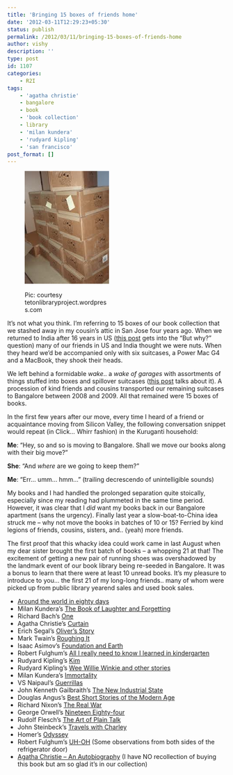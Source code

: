 ```yaml
---
title: 'Bringing 15 boxes of friends home'
date: '2012-03-11T12:29:23+05:30'
status: publish
permalink: /2012/03/11/bringing-15-boxes-of-friends-home
author: vishy
description: ''
type: post
id: 1107
categories: 
    - R2I
tags:
    - 'agatha christie'
    - bangalore
    - book
    - 'book collection'
    - library
    - 'milan kundera'
    - 'rudyard kipling'
    - 'san francisco'
post_format: []
---
```

<figure aria-describedby="caption-attachment-1378" class="wp-caption alignleft" id="attachment_1378" style="width: 194px">

[![](../../../../uploads/2012/03/book_boxes_pic_from_tetonlibraryproj_wp.jpeg "book_boxes_pic_from_tetonlibraryproj_wp")](http://www.ulaar.com/wp-content/uploads/2012/03/book_boxes_pic_from_tetonlibraryproj_wp.jpeg)<figcaption class="wp-caption-text" id="caption-attachment-1378">Pic: courtesy tetonlibraryproject.wordpress.com</figcaption></figure>

It’s not what you think. I’m referring to 15 boxes of our book collection that we stashed away in my cousin’s attic in San Jose four years ago. When we returned to India after 16 years in US ([this post](http://ulaar.wordpress.com/2008/06/02/why-are-we-moving-back-to-india/) gets into the “But why?” question) many of our friends in US and India thought we were nuts. When they heard we’d be accompanied only with six suitcases, a Power Mac G4 and a MacBook, they shook their heads.

We left behind a formidable *wake*.. a *wake of garages* with assortments of things stuffed into boxes and spillover suitcases ([this post](http://ulaar.wordpress.com/2008/08/13/a-sense-of-satisfaction-and-accomplishment/) talks about it). A procession of kind friends and cousins transported our remaining suitcases to Bangalore between 2008 and 2009. All that remained were 15 boxes of books.

In the first few years after our move, every time I heard of a friend or acquaintance moving from Silicon Valley, the following conversation snippet would repeat (in Click… Whirr fashion) in the Kuruganti household:

**Me**: “Hey, so and so is moving to Bangalore. Shall we move our books along with their big move?”

**She**: “And *where* are we going to keep them?”

**Me**: “Err… umm… hmm…” (trailing decrescendo of unintelligible sounds)

My books and I had handled the prolonged separation quite stoically, especially since my reading had plummeted in the same time period. However, it was clear that I *did* want my books back in our Bangalore apartment (sans the urgency). Finally last year a slow-boat-to-China idea struck me – why not move the books in batches of 10 or 15? Ferried by kind legions of friends, cousins, sisters, and.. (yeah) more friends.

The first proof that this whacky idea could work came in last August when my dear sister brought the first batch of books – a whopping 21 at that! The excitement of getting a new pair of running shoes was overshadowed by the landmark event of our book library being re-seeded in Bangalore. It was a bonus to learn that there were at least 10 unread books. It’s my pleasure to introduce to you… the first 21 of my long-long friends.. many of whom were picked up from public library yearend sales and used book sales.

- [Around the world in eighty days](http://en.wikipedia.org/wiki/Around_the_World_in_Eighty_Days)
- Milan Kundera’s [The Book of Laughter and Forgetting](http://www.amazon.com/Book-Laughter-Forgetting-Milan-Kundera/dp/0060932147)
- Richard Bach’s [One](http://www.amazon.com/One-Richard-Bach/dp/044020562X)
- Agatha Christie’s [Curtain](http://www.goodreads.com/book/show/81903.Curtain)
- Erich Segal’s [Oliver’s Story](http://www.amazon.com/Olivers-Story-Erich-Segal/dp/0553275291)
- Mark Twain’s [Roughing It](http://www.gutenberg.org/ebooks/3177)
- Isaac Asimov’s [Foundation and Earth](http://www.amazon.com/Foundation-Earth-Isaac-Asimov/dp/0586071105)
- Robert Fulghum’s [All I really need to know I learned in kindergarten](http://www.junglee.com/Really-Need-Know-Learned-Kindergarten/dp/0345466179/ref=sr_1_1?ie=UTF8&qid=1331440573&sr=8-1)
- Rudyard Kipling’s [Kim](http://www.gutenberg.org/ebooks/2226)
- Rudyard Kipling’s [Wee Willie Winkie and other stories](http://www.biblio.com/rudyard-kipling/wee-willie-winkie-and-other~39386611~title)
- Milan Kundera’s [Immortality](http://www.nytimes.com/books/98/05/17/specials/kundera-immortality.html)
- VS Naipaul’s [Guerrillas](http://www.amazon.com/Guerrillas-V-S-Naipaul/dp/0679731741)
- John Kenneth Gailbraith’s [The New Industrial State](http://press.princeton.edu/titles/8389.html)
- Douglas Angus’s [Best Short Stories of the Modern Age](http://www.amazon.com/Best-Short-Stories-Modern-Age/dp/0449300587)
- Richard Nixon’s [The Real War](http://www.amazon.com/Real-War-Richard-Milhous-Nixon/dp/044651201X)
- George Orwell’s [Nineteen Eighty-four](http://www.junglee.com/1984-George-Orwell/dp/B007BA88UQ/ref=sr_1_1?ie=UTF8&qid=1331440443&sr=8-1)
- Rudolf Flesch’s [The Art of Plain Talk](http://www.amazon.com/Art-Plain-Talk-rudolf-flesch/dp/0020463804)
- John Steinbeck’s [Travels with Charley](http://www.theatlantic.com/past/docs/unbound/classrev/charley.htm)
- Homer’s [Odyssey](http://en.wikipedia.org/wiki/Odyssey)
- Robert Fulghum’s [UH-OH](http://www.amazon.com/Uh-Oh-Robert-Fulghum/dp/0804111898) (Some observations from both sides of the refrigerator door)
- [Agatha Christie – An Autobiography](http://www.amazon.co.uk/Agatha-Christie-Autobiography/dp/0006353282) (I have NO recollection of buying this book but am so glad it’s in our collection)